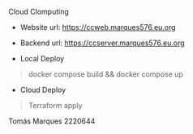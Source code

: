 Cloud Clomputing
- Website url: https://ccweb.marques576.eu.org
- Backend url: https://ccserver.marques576.eu.org

- Local Deploy
> docker compose build && docker compose up
- Cloud Deploy
> Terraform apply

Tomás Marques 2220644
